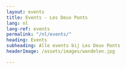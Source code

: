 ```yaml
---
layout: events
title: Events - Les Deux Ponts
lang: nl
lang-ref: events
permalink: "/nl/events/"
heading: Events
subheading: Alle events bij Les Deux Ponts
headerImage: /assets/images/wandelen.jpg

---
```

